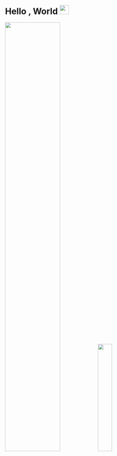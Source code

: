 #  Hello , World <img src="https://raw.githubusercontent.com/MartinHeinz/MartinHeinz/master/wave.gif" width="30px">
<p >
<img src="https://github-readme-stats.vercel.app/api?username=AnHiAo&show_icons=true&theme=dark" width="60%" />
<img src="https://pic.stackoverflow.wiki/uploadImages/116/92/208/73/2021/09/16/21/59/8194295e-aede-4ed1-a962-112f0b1ab1fb.svg" width="30%" />
<p>
